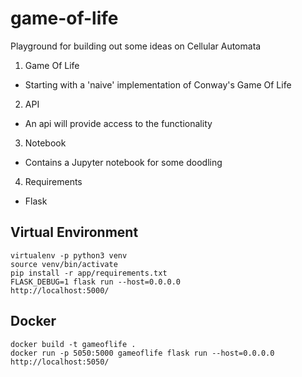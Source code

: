 # game-of-life  
Playground for building out some ideas on Cellular Automata

1. Game Of Life
- Starting with a 'naive' implementation of Conway's Game Of Life
2. API
- An api will provide access to the functionality 
3. Notebook
- Contains a Jupyter notebook for some doodling
4. Requirements
- Flask

## Virtual Environment
```
virtualenv -p python3 venv 
source venv/bin/activate
pip install -r app/requirements.txt
FLASK_DEBUG=1 flask run --host=0.0.0.0
http://localhost:5000/
```  

## Docker
```
docker build -t gameoflife .
docker run -p 5050:5000 gameoflife flask run --host=0.0.0.0
http://localhost:5050/
```  
